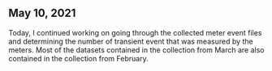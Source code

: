 ## May 10, 2021
Today, I continued working on going through the collected meter event files and determining the number of transient event that was measured by the meters. Most of the datasets contained in the collection from March are also contained in the collection from February. 
